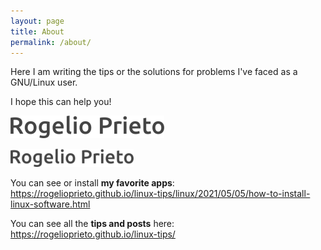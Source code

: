 ```yaml
---
layout: page
title: About
permalink: /about/
---
```



Here I am writing the tips or the solutions for problems I've faced as a GNU/Linux user.

I hope this can help you!



![](firma-Rogelio-Prieto02.png)

![](firma-Rogelio-Prieto03.png)


You can see or install **my favorite apps**:\
<https://rogelioprieto.github.io/linux-tips/linux/2021/05/05/how-to-install-linux-software.html>

You can see all the **tips and posts** here:\
<https://rogelioprieto.github.io/linux-tips/>
